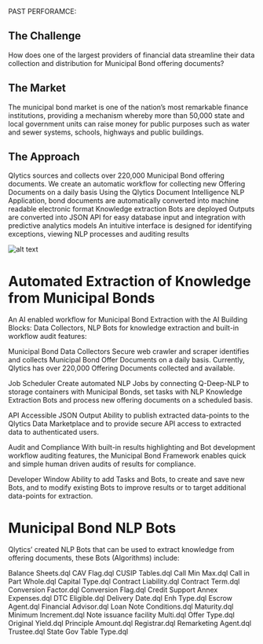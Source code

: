 PAST PERFORAMCE:

## The Challenge
How does one of the largest providers of financial data streamline their data collection and distribution for Municipal Bond offering documents?

## The Market
The municipal bond market is one of the nation’s most remarkable finance institutions, providing a mechanism whereby more than 50,000 state and local government units can raise money for public purposes such as water and sewer systems, schools, highways and public buildings.  

## The Approach
Qlytics sources and collects over 220,000 Municipal Bond offering documents. We create an automatic workflow for collecting new Offering Documents on a daily basis
Using the Qlytics Document Intelligence NLP Application, bond documents are automatically converted into machine readable electronic format
Knowledge extraction Bots are deployed Outputs are converted into JSON API for easy database input and integration with predictive analytics models
An intuitive interface is designed for identifying exceptions, viewing NLP processes and auditing results

![alt text](https://github.com/qlyticsllc/qplatform/blob/master/ESG%20Solution.png)

# Automated Extraction of Knowledge from Municipal Bonds 
An AI enabled workflow for Municipal Bond Extraction with the AI Building Blocks: Data Collectors, NLP Bots for knowledge extraction and built-in workflow audit features:

Municipal Bond Data Collectors
Secure web crawler and scraper identifies and collects Municipal Bond Offer Documents on a daily basis. Currently, Qlytics has over 220,000 Offering Documents collected and available.

Job Scheduler
Create automated NLP Jobs by connecting Q-Deep-NLP to storage containers with Municipal Bonds, set tasks with NLP Knowledge Extraction Bots and process new offering documents on a scheduled basis.

API Accessible JSON Output
Ability to publish extracted data-points to the Qlytics Data Marketplace and to provide secure API access to extracted data to authenticated users.

Audit and Compliance
With built-in results highlighting and Bot development workflow auditing features, the Municipal Bond Framework enables quick and simple human driven audits of results for compliance.

Developer Window
Ability to add Tasks and Bots, to create and save new Bots, and to modify existing Bots to improve results or to target additional data-points for extraction.

# Municipal Bond NLP Bots
Qlytics’ created NLP Bots that can be used to extract knowledge from offering documents, these Bots (Algorithms) include:

Balance Sheets.dql
CAV Flag.dql
CUSIP Tables.dql
Call Min Max.dql
Call in Part Whole.dql
Capital Type.dql
Contract Liability.dql
Contract Term.dql
Conversion Factor.dql
Conversion Flag.dql
Credit Support Annex Expenses.dql
DTC Eligible.dql
Delivery Date.dql
Enh Type.dql
Escrow Agent.dql
Financial Advisor.dql
Loan Note Conditions.dql
Maturity.dql
Minimum Increment.dql
Note issuance facility Multi.dql
Offer Type.dql
Original Yield.dql
Principle Amount.dql
Registrar.dql
Remarketing Agent.dql
Trustee.dql
State Gov Table Type.dql



